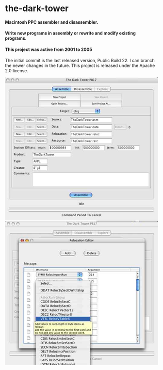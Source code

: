# the-dark-tower
#### Macintosh PPC assembler and disassembler.
#### Write new programs in assembly or rewrite and modify existing programs.
#### This project was active from 2001 to 2005

The initial commit is the last released version, Public Build 22.
I can branch the newer changes in the future.
This project is released under the Apache 2.0 license.


![Screenshot 1](/screenshots/1.jpg)
![Screenshot 2](/screenshots/2.jpg)
